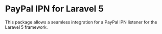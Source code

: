 PayPal IPN for Laravel 5
========================

This package allows a seamless integration for a PayPal IPN listener for the Laravel 5 framework.

